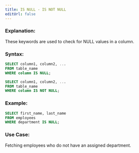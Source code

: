 ```yaml
---
title: IS NULL - IS NOT NULL
editUrl: false
---
```


### **Explanation:**

These keywords are used to check for NULL values in a column.

### **Syntax:**

```sql
SELECT column1, column2, ...
FROM table_name
WHERE column IS NULL;

SELECT column1, column2, ...
FROM table_name
WHERE column IS NOT NULL;
```

### **Example:**

```sql
SELECT first_name, last_name
FROM employees
WHERE department IS NULL;
```

### **Use Case:**

Fetching employees who do not have an assigned department.
